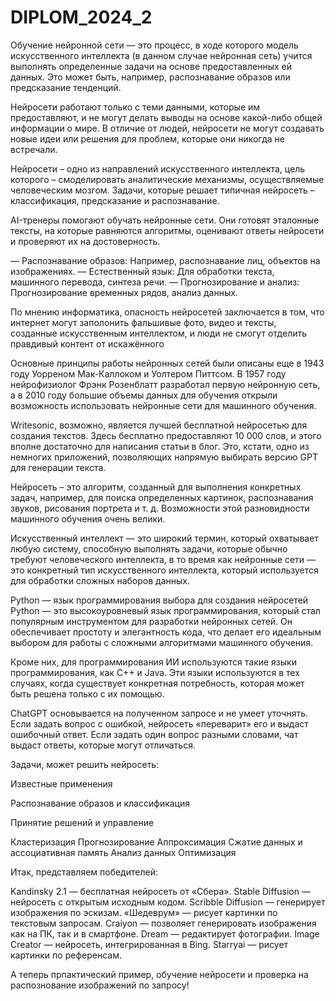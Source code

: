 # DIPLOM_2024_2

Обучение нейронной сети — это процесс, в ходе которого модель искусственного интеллекта (в данном случае нейронная сеть) учится выполнять определенные задачи на основе предоставленных ей данных. Это может быть, например, распознавание образов или предсказание тенденций. 

Нейросети работают только с теми данными, которые им предоставляют, и не могут делать выводы на основе какой-либо общей информации о мире. В отличие от людей, нейросети не могут создавать новые идеи или решения для проблем, которые они никогда не встречали. 

Нейросети – одно из направлений искусственного интеллекта, цель которого – смоделировать аналитические механизмы, осуществляемые человеческим мозгом. Задачи, которые решает типичная нейросеть – классификация, предсказание и распознавание. 

AI-тренеры помогают обучать нейронные сети. Они готовят эталонные тексты, на которые равняются алгоритмы, оценивают ответы нейросети и проверяют их на достоверность. 

— Распознавание образов: Например, распознавание лиц, объектов на изображениях. — Естественный язык: Для обработки текста, машинного перевода, синтеза речи. — Прогнозирование и анализ: Прогнозирование временных рядов, анализ данных. 

По мнению информатика, опасность нейросетей заключается в том, что интернет могут заполонить фальшивые фото, видео и тексты, созданные искусственным интеллектом, и люди не смогут отделить правдивый контент от искажённого 

Основные принципы работы нейронных сетей были описаны еще в 1943 году Уорреном Мак-Каллоком и Уолтером Питтсом. В 1957 году нейрофизиолог Фрэнк Розенблатт разработал первую нейронную сеть, а в 2010 году большие объемы данных для обучения открыли возможность использовать нейронные сети для машинного обучения. 

Writesonic, возможно, является лучшей бесплатной нейросетью для создания текстов. Здесь бесплатно предоставляют 10 000 слов, и этого вполне достаточно для написания статьи в блог. Это, кстати, одно из немногих приложений, позволяющих напрямую выбирать версию GPT для генерации текста. 

Нейросеть – это алгоритм, созданный для выполнения конкретных задач, например, для поиска определенных картинок, распознавания звуков, рисования портрета и т. д. Возможности этой разновидности машинного обучения очень велики. 


Искусственный интеллект — это широкий термин, который охватывает любую систему, способную выполнять задачи, которые обычно требуют человеческого интеллекта, в то время как нейронные сети — это конкретный тип искусственного интеллекта, который используется для обработки сложных наборов данных. 

Python — язык программирования выбора для создания нейросетей Python — это высокоуровневый язык программирования, который стал популярным инструментом для разработки нейронных сетей. Он обеспечивает простоту и элегантность кода, что делает его идеальным выбором для работы с сложными алгоритмами машинного обучения. 

 Кроме них, для программирования ИИ используются такие языки программирования, как C++ и Java. Эти языки используются в тех случаях, когда существует конкретная потребность, которая может быть решена только с их помощью. 

 ChatGPT основывается на полученном запросе и не умеет уточнять. Если задать вопрос с ошибкой, нейросеть «переварит» его и выдаст ошибочный ответ. Если задать один вопрос разными словами, чат выдаст ответы, которые могут отличаться. 

 Задачи, может решить нейросеть:

Известные применения 

Распознавание образов и классификация 

Принятие решений и управление 

Кластеризация 
Прогнозирование 
Аппроксимация 
Сжатие данных и ассоциативная память 
Анализ данных 
Оптимизация 

Итак, представляем победителей: 

Kandinsky 2.1 — бесплатная нейросеть от «Сбера». 
Stable Diffusion — нейросеть с открытым исходным кодом. 
Scribble Diffusion — генерирует изображения по эскизам. 
«Шедеврум» — рисует картинки по текстовым запросам. 
Craiyon — позволяет генерировать изображения как на ПК, так и в смартфоне. 
Dream — редактирует фотографии. 
Image Creator — нейросеть, интегрированная в Bing. 
Starryai — рисует картинки по референсам. 

А теперь прпактический пример, обучение нейросети и проверка на распознование изображений  по запросу!



 
 
